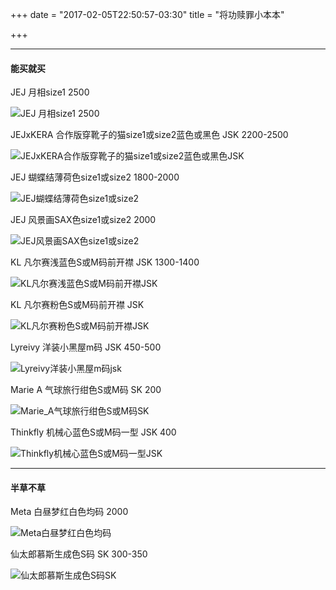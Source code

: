 +++
date = "2017-02-05T22:50:57-03:30"
title = "将功赎罪小本本"

+++

----
#### 能买就买

JEJ 月相size1 2500

![JEJ 月相size1 2500](/img/lolita/dying_for/jej_moon_phase.jpg)

JEJxKERA 合作版穿靴子的猫size1或size2蓝色或黑色 JSK 2200-2500

![JEJxKERA合作版穿靴子的猫size1或size2蓝色或黑色JSK](/img/lolita/dying_for/JEJxKERA_cat.jpg)

JEJ 蝴蝶结薄荷色size1或size2 1800-2000

![JEJ蝴蝶结薄荷色size1或size2](/img/lolita/dying_for/JEJ_butterfly.jpg)

JEJ 风景画SAX色size1或size2 2000

![JEJ风景画SAX色size1或size2](/img/lolita/dying_for/JEJ_landscape.JPG)

KL 凡尔赛浅蓝色S或M码前开襟 JSK 1300-1400

![KL凡尔赛浅蓝色S或M码前开襟JSK](/img/lolita/dying_for/KL_versailles_blue.jpg)

KL 凡尔赛粉色S或M码前开襟 JSK

![KL凡尔赛粉色S或M码前开襟JSK](/img/lolita/dying_for/KL_versailles_pink.JPG)

Lyreivy 洋装小黑屋m码 JSK 450-500

![Lyreivy洋装小黑屋m码jsk](/img/lolita/dying_for/Lyreivy_black_house.jpg)

Marie A 气球旅行绀色S或M码 SK 200

![Marie_A气球旅行绀色S或M码SK](/img/lolita/dying_for/Marie_A_balloon.jpg)

Thinkfly 机械心蓝色S或M码一型 JSK 400

![Thinkfly机械心蓝色S或M码一型JSK](/img/lolita/dying_for/Thinkfly_machine_heart.JPG)

----
#### 半草不草

<!--
AP Chess Emblem 红白色SP版均码高腰 JSK 2000

![AP Chess Emblem 红白色SP版均码高腰 JSK](/img/lolita/wishing/AP_Chess_Emblem.jpg)

AP 罗塞特生成色均码 JSK 1800-2000

![AP罗塞特生成色均码JSK](/img/lolita/wishing/AP_rosette.jpg)

Baby 天使祝福酒红色均码 1600-2000

![Baby天使祝福酒红色均码](/img/lolita/wishing/Baby_angel.JPG)

Baby 药箱均码墨绿色 2000-2400

![Baby 药箱均码墨绿色](/img/lolita/wishing/Baby_first_aid_green.jpg)

Baby 药箱均码粉色

![Baby药箱均码粉色](/img/lolita/wishing/Baby_first_aid_pink.jpg)

Baby 药箱均码若草色

![Baby药箱均码若草色](/img/lolita/wishing/Baby_first_aid_grass.jpg)

Baby 药箱均码酒红色

![Baby药箱均码酒红色](/img/lolita/wishing/Baby_first_aid_red.jpg)

EQUINOX 宝石王冠size1白色 JSK 600-700

![EQUINOX宝石王冠size1白色JSK](/img/lolita/wishing/EQUINOX_crown.jpg)

~~Le Miroir Unlimited Sea World 生成色S~M码翻领 JSK~~

![Le_Miroir_Unlimited_Sea_World生成色S~M码翻领JSK](/img/lolita/wishing/Le_Miroir_Unlimited_Sea_World.jpg)
-->

Meta 白昼梦红白色均码 2000

![Meta白昼梦红白色均码](/img/lolita/wishing/Meta_daydream.jpg)

<!--
~~Nightmare 情人节款贵腐酒size2粉色 JSK~~

![Nightmare情人节款贵腐酒size2粉色JSK](/img/lolita/wishing/Nightmare_valentine.JPG)
-->

仙太郎慕斯生成色S码 SK 300-350

![仙太郎慕斯生成色S码SK](/img/lolita/wishing/sentaro_muse.jpg)
